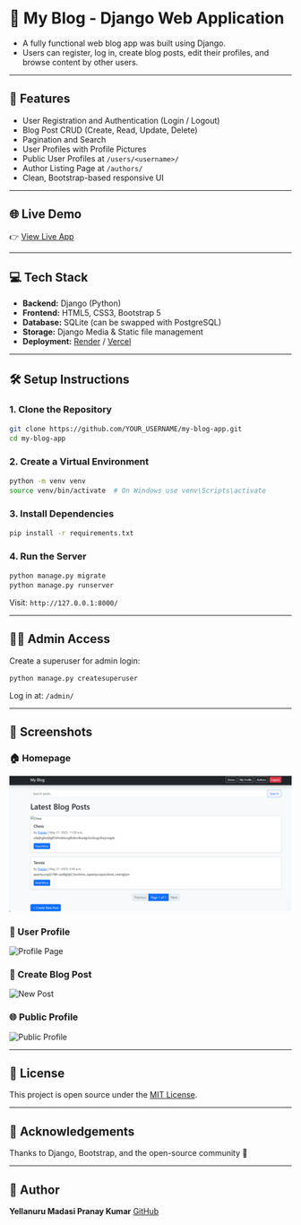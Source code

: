 # 📝 My Blog - Django Web Application

- A fully functional web blog app was built using Django. 
- Users can register, log in, create blog posts, edit their profiles, and browse content by other users.
---

## 🚀 Features

- User Registration and Authentication (Login / Logout)
- Blog Post CRUD (Create, Read, Update, Delete)
- Pagination and Search
- User Profiles with Profile Pictures
- Public User Profiles at `/users/<username>/`
- Author Listing Page at `/authors/`
- Clean, Bootstrap-based responsive UI

---

## 🌐 Live Demo

👉 [View Live App](https://my-blog-app-patr.onrender.com)


---

## 💻 Tech Stack

- **Backend:** Django (Python)
- **Frontend:** HTML5, CSS3, Bootstrap 5
- **Database:** SQLite (can be swapped with PostgreSQL)
- **Storage:** Django Media & Static file management
- **Deployment:** [Render](https://render.com) / [Vercel](https://vercel.com)

---

## 🛠️ Setup Instructions

### 1. Clone the Repository

```bash
git clone https://github.com/YOUR_USERNAME/my-blog-app.git
cd my-blog-app
```

### 2. Create a Virtual Environment

```bash
python -m venv venv
source venv/bin/activate  # On Windows use venv\Scripts\activate
```

### 3. Install Dependencies

```bash
pip install -r requirements.txt
```

### 4. Run the Server

```bash
python manage.py migrate
python manage.py runserver
```

Visit: `http://127.0.0.1:8000/`

---

## 👨‍💼 Admin Access

Create a superuser for admin login:

```bash
python manage.py createsuperuser
```

Log in at: `/admin/`

---

## 📸 Screenshots


### 🏠 Homepage

![Homepage](screenshots/home.png)

### 👤 User Profile

![Profile Page](screenshots/profile.png)

### 📝 Create Blog Post

![New Post](screenshots/new_post.png)

### 🌐 Public Profile

![Public Profile](screenshots/public_profile.png)

---

## 📄 License

This project is open source under the [MIT License](LICENSE).

---

## 🙌 Acknowledgements

Thanks to Django, Bootstrap, and the open-source community 💙

---

## 👤 Author

**Yellanuru Madasi Pranay Kumar**
[GitHub](https://github.com/YOUR_USERNAME)

